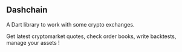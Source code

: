 ## Dashchain
A Dart library to work with some crypto exchanges.

Get latest cryptomarket quotes, check order books, write backtests, manage your assets !